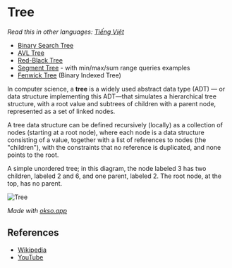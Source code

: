 # Tree

_Read this in other languages:_
[_Tiếng Việt_](README.md)

- [Binary Search Tree](binary-search-tree)
- [AVL Tree](avl-tree)
- [Red-Black Tree](red-black-tree)
- [Segment Tree](segment-tree) - with min/max/sum range queries examples
- [Fenwick Tree](fenwick-tree) (Binary Indexed Tree)

In computer science, a **tree** is a widely used abstract data
type (ADT) — or data structure implementing this ADT—that
simulates a hierarchical tree structure, with a root value
and subtrees of children with a parent node, represented as
a set of linked nodes.

A tree data structure can be defined recursively (locally)
as a collection of nodes (starting at a root node), where
each node is a data structure consisting of a value,
together with a list of references to nodes (the "children"),
with the constraints that no reference is duplicated, and none
points to the root.

A simple unordered tree; in this diagram, the node labeled 3 has
two children, labeled 2 and 6, and one parent, labeled 2. The
root node, at the top, has no parent.

![Tree](./images/tree.jpeg)

_Made with [okso.app](https://okso.app)_

## References

- [Wikipedia](<https://en.wikipedia.org/wiki/Tree_(data_structure)>)
- [YouTube](https://www.youtube.com/watch?v=oSWTXtMglKE&list=PLLXdhg_r2hKA7DPDsunoDZ-Z769jWn4R8&index=8)
